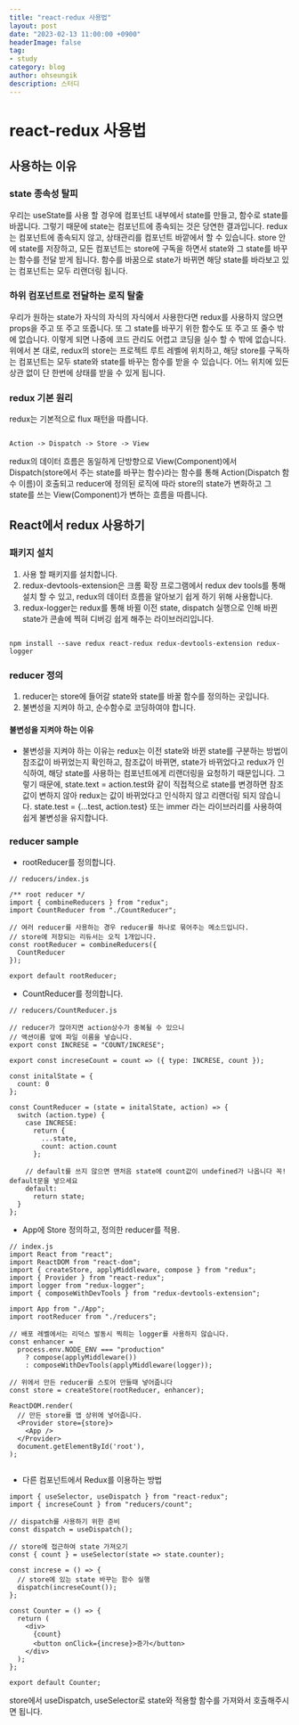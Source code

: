 ```yaml
---
title: "react-redux 사용법"
layout: post
date: "2023-02-13 11:00:00 +0900"
headerImage: false
tag:
- study
category: blog
author: ohseungik
description: 스터디
---
```


# react-redux 사용법

## 사용하는 이유

### state 종속성 탈피

우리는 useState를 사용 할 경우에 컴포넌트 내부에서 state를 만들고, 함수로 state를 바꿉니다.
그렇기 때문에 state는 컴포넌트에 종속되는 것은 당연한 결과입니다.
redux는 컴포넌트에 종속되지 않고, 상태관리를 컴포넌트 바깥에서 할 수 있습니다.
store 안에 state를 저장하고, 모든 컴포넌트는 store에 구독을 하면서 state와 그 state를 바꾸는 함수를 전달 받게 됩니다.
함수를 바꿈으로 state가 바뀌면 해당 state를 바라보고 있는 컴포넌트는 모두 리랜더링 됩니다.


### 하위 컴포넌트로 전달하는 로직 탈출

우리가 원하는 state가 자식의 자식의 자식에서 사용한다면 redux를 사용하지 않으면 props을 주고 또 주고 또줍니다.
또 그 state를 바꾸기 위한 함수도 또 주고 또 줄수 밖에 없습니다.
이렇게 되면 나중에 코드 관리도 어렵고 코딩을 실수 할 수 밖에 없습니다.
위에서 본 대로, redux의 store는 프로젝트 루트 레벨에 위치하고, 해당 store를 구독하는 컴포넌트는 모두 state와 state를 바꾸는 함수를 받을 수 있습니다.
어느 위치에 있든 상관 없이 단 한번에 상태를 받을 수 있게 됩니다.

### redux 기본 원리

redux는 기본적으로 flux 패턴을 따릅니다.

```

Action -> Dispatch -> Store -> View

```

redux의 데이터 흐름은 동일하게 단방향으로 View(Component)에서 Dispatch(store에서 주는 state를 바꾸는 함수)라는 함수를 통해 Action(Dispatch 함수 이름)이 호출되고 reducer에 정의된 로직에 따라 store의 state가 변화하고 그 state를 쓰는 View(Component)가 변하는 흐름을 따릅니다.


## React에서 redux 사용하기

### 패키지 설치

1. 사용 할 패키지를 설치합니다.
2. redux-devtools-extension은 크롬 확장 프로그램에서 redux dev tools를 통해 설치 할 수 있고, redux의 데이터 흐름을 알아보기 쉽게 하기 위해 사용합니다.
3. redux-logger는 redux를 통해 바뀔 이전 state, dispatch 실행으로 인해 바뀐 state가 콘솔에 찍혀 디버깅 쉽게 해주는 라이브러리입니다.

```

npm install --save redux react-redux redux-devtools-extension redux-logger

```

### reducer 정의

1. reducer는 store에 들어갈 state와 state를 바꿀 함수를 정의하는 곳입니다.
2. 불변성을 지켜야 하고, 순수함수로 코딩하여야 합니다.

#### 불변성을 지켜야 하는 이유

- 불변성을 지켜야 하는 이유는 redux는 이전 state와 바뀐 state를 구분하는 방법이 참조값이 바뀌었는지 확인하고, 참조값이 바뀌면, state가 바뀌었다고 redux가 인식하여, 해당 state를 사용하는 컴포넌트에게 리랜더링을 요청하기 때문입니다. 
그렇기 때문에, state.text = action.test와 같이 직접적으로 state를 변경하면 참조값이 변하지 않아 redux는 값이 바뀌었다고 인식하지 않고 리랜더링 되지 않습니다. 
state.test = {...test, action.test} 또는 immer 라는 라이브러리를 사용하여 쉽게 불변성을 유지합니다.


### reducer sample

- rootReducer를 정의합니다.

```
// reducers/index.js

/** root reducer */
import { combineReducers } from "redux";
import CountReducer from "./CountReducer";

// 여러 reducer를 사용하는 경우 reducer를 하나로 묶어주는 메소드입니다.
// store에 저장되는 리듀서는 오직 1개입니다.
const rootReducer = combineReducers({
  CountReducer
});

export default rootReducer;
```

- CountReducer를 정의합니다.

```
// reducers/CountReducer.js

// reducer가 많아지면 action상수가 중복될 수 있으니
// 액션이름 앞에 파일 이름을 넣습니다.
export const INCRESE = "COUNT/INCRESE";

export const increseCount = count => ({ type: INCRESE, count });

const initalState = {
  count: 0
};

const CountReducer = (state = initalState, action) => {
  switch (action.type) {
    case INCRESE:
      return {
        ...state,
        count: action.count
      };

    // default를 쓰지 않으면 맨처음 state에 count값이 undefined가 나옵니다 꼭! default문을 넣으세요
    default:
      return state;
  }
};
```

- App에 Store 정의하고, 정의한 reducer를 적용.

```
// index.js
import React from "react";
import ReactDOM from "react-dom";
import { createStore, applyMiddleware, compose } from "redux";
import { Provider } from "react-redux";
import logger from "redux-logger";
import { composeWithDevTools } from "redux-devtools-extension";

import App from "./App";
import rootReducer from "./reducers";

// 배포 레벨에서는 리덕스 발동시 찍히는 logger를 사용하지 않습니다.
const enhancer =
  process.env.NODE_ENV === "production"
    ? compose(applyMiddleware())
    : composeWithDevTools(applyMiddleware(logger));

// 위에서 만든 reducer를 스토어 만들때 넣어줍니다
const store = createStore(rootReducer, enhancer);

ReactDOM.render(
  // 만든 store를 앱 상위에 넣어줍니다.
  <Provider store={store}>
    <App />
  </Provider>
  document.getElementById('root'),
);
 
```

- 다른 컴포넌트에서 Redux를 이용하는 방법

```
import { useSelector, useDispatch } from "react-redux";
import { increseCount } from "reducers/count";

// dispatch를 사용하기 위한 준비
const dispatch = useDispatch();

// store에 접근하여 state 가져오기
const { count } = useSelector(state => state.counter);

const increse = () => {
  // store에 있는 state 바꾸는 함수 실행
  dispatch(increseCount());
};

const Counter = () => {
  return (
    <div>
      {count}
      <button onClick={increse}>증가</button>
    </div>
  );
};

export default Counter;
```

store에서 useDispatch, useSelector로 state와 적용할 함수를 가져와서 호출해주시면 됩니다.
